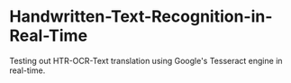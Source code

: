 # Handwritten-Text-Recognition-in-Real-Time
Testing out HTR-OCR-Text translation using Google's Tesseract engine in real-time.
